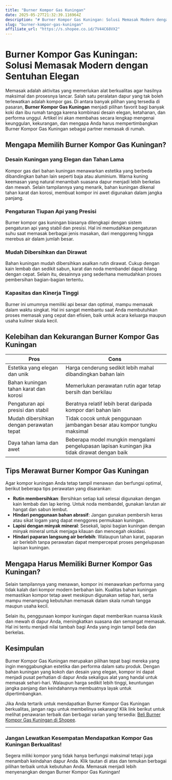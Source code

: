 ```yaml
---
title: "Burner Kompor Gas Kuningan"
date: 2025-05-27T21:32:39.116964Z
description: "# Burner Kompor Gas Kuningan: Solusi Memasak Modern dengan Sentuhan Elegan..."
slug: "burner-kompor-gas-kuningan"
affiliate_url: "https://s.shopee.co.id/7V44C68VX2"
---
```

# Burner Kompor Gas Kuningan: Solusi Memasak Modern dengan Sentuhan Elegan

Memasak adalah aktivitas yang memerlukan alat berkualitas agar hasilnya maksimal dan prosesnya lancar. Salah satu peralatan dapur yang tak boleh terlewatkan adalah kompor gas. Di antara banyak pilihan yang tersedia di pasaran, **Burner Kompor Gas Kuningan** menjadi pilihan favorit bagi banyak koki dan ibu rumah tangga karena kombinasi desain elegan, ketahanan, dan performa unggul. Artikel ini akan membahas secara lengkap mengenai keunggulan, kekurangan, dan mengapa Anda harus mempertimbangkan Burner Kompor Gas Kuningan sebagai partner memasak di rumah.

## Mengapa Memilih Burner Kompor Gas Kuningan?

### Desain Kuningan yang Elegan dan Tahan Lama

Kompor gas dari bahan kuningan menawarkan estetika yang berbeda dibandingkan bahan lain seperti baja atau aluminium. Warna kuning keemasan yang natural menambah suasana dapur menjadi lebih berkelas dan mewah. Selain tampilannya yang menarik, bahan kuningan dikenal tahan karat dan korosi, membuat kompor ini awet digunakan dalam jangka panjang.

### Pengaturan Tiupan Api yang Presisi

Burner kompor gas kuningan biasanya dilengkapi dengan sistem pengaturan api yang stabil dan presisi. Hal ini memudahkan pengaturan suhu saat memasak berbagai jenis masakan, dari menggoreng hingga merebus air dalam jumlah besar.

### Mudah Dibersihkan dan Dirawat

Bahan kuningan mudah dibersihkan asalkan rutin dirawat. Cukup dengan kain lembab dan sedikit sabun, karat dan noda membandel dapat hilang dengan cepat. Selain itu, desainnya yang sederhana memudahkan proses pembersihan bagian-bagian tertentu.

### Kapasitas dan Kinerja Tinggi

Burner ini umumnya memiliki api besar dan optimal, mampu memasak dalam waktu singkat. Hal ini sangat membantu saat Anda membutuhkan proses memasak yang cepat dan efisien, baik untuk acara keluarga maupun usaha kuliner skala kecil.

## Kelebihan dan Kekurangan Burner Kompor Gas Kuningan

| **Pros** | **Cons** |
|------------------------------|----------------------------------|
| Estetika yang elegan dan unik | Harga cenderung sedikit lebih mahal dibandingkan bahan lain |
| Bahan kuningan tahan karat dan korosi | Memerlukan perawatan rutin agar tetap bersih dan berkilau |
| Pengaturan api presisi dan stabil | Beratnya relatif lebih berat daripada kompor dari bahan lain |
| Mudah dibersihkan dengan perawatan tepat | Tidak cocok untuk penggunaan jambangan besar atau kompor tungku maksimal |
| Daya tahan lama dan awet | Beberapa model mungkin mengalami pengelupasan lapisan kuningan jika tidak dirawat dengan baik |

## Tips Merawat Burner Kompor Gas Kuningan

Agar kompor kuningan Anda tetap tampil menawan dan berfungsi optimal, berikut beberapa tips perawatan yang disarankan:

- **Rutin membersihkan**: Bersihkan setiap kali selesai digunakan dengan kain lembab dan lap kering. Untuk noda membandel, gunakan larutan air hangat dan sabun lembut.
- **Hindari penggunaan bahan abrasif**: Jangan gunakan pembersih keras atau sikat logam yang dapat menggores permukaan kuningan.
- **Lapisi dengan minyak mineral**: Sesekali, lapisi bagian kuningan dengan minyak mineral untuk menjaga kilauan dan mencegah oksidasi.
- **Hindari paparan langsung air berlebih**: Walaupun tahan karat, paparan air berlebih tanpa perawatan dapat mempercepat proses pengelupasan lapisan kuningan.

## Mengapa Harus Memiliki Burner Kompor Gas Kuningan?

Selain tampilannya yang menawan, kompor ini menawarkan performa yang tidak kalah dari kompor modern berbahan lain. Kualitas bahan kuningan memastikan kompor tetap awet meskipun digunakan setiap hari, serta mampu menampung kebutuhan memasak dalam skala rumah tangga maupun usaha kecil.

Selain itu, penggunaan kompor kuningan dapat memberikan nuansa klasik dan mewah di dapur Anda, meningkatkan suasana dan semangat memasak. Hal ini tentu menjadi nilai tambah bagi Anda yang ingin tampil beda dan berkelas.

## Kesimpulan

Burner Kompor Gas Kuningan merupakan pilihan tepat bagi mereka yang ingin menggabungkan estetika dan performa dalam satu produk. Dengan bahan kuningan yang kokoh dan desain yang elegan, kompor ini dapat menjadi pusat perhatian di dapur Anda sekaligus alat yang handal untuk memasak sehari-hari. Walaupun harga sedikit lebih tinggi, keuntungan jangka panjang dan keindahannya membuatnya layak untuk dipertimbangkan.

Jika Anda tertarik untuk mendapatkan Burner Kompor Gas Kuningan berkualitas, jangan ragu untuk membelinya sekarang! Klik link berikut untuk melihat penawaran terbaik dan berbagai varian yang tersedia: [Beli Burner Kompor Gas Kuningan di Shopee](https://s.shopee.co.id/7V44C68VX2).

---

### **Jangan Lewatkan Kesempatan Mendapatkan Kompor Gas Kuningan Berkualitas!**

Segera miliki kompor yang tidak hanya berfungsi maksimal tetapi juga menambah keindahan dapur Anda. Klik tautan di atas dan temukan berbagai pilihan terbaik untuk kebutuhan Anda. Memasak menjadi lebih menyenangkan dengan Burner Kompor Gas Kuningan!